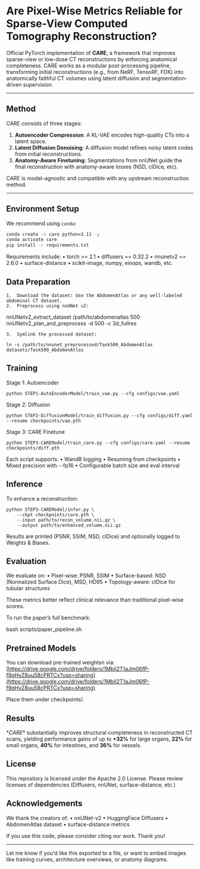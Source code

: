 # Are Pixel-Wise Metrics Reliable for Sparse-View Computed Tomography Reconstruction?

Official PyTorch implementation of **CARE**, a framework that improves sparse-view or low-dose CT reconstructions by enforcing anatomical completeness. CARE works as a modular post-processing pipeline, transforming initial reconstructions (e.g., from NeRF, TensoRF, FDK) into anatomically faithful CT volumes using latent diffusion and segmentation-driven supervision.

---

## Method

CARE consists of three stages:

1. **Autoencoder Compression**: A KL-VAE encodes high-quality CTs into a latent space.
2. **Latent Diffusion Denoising**: A diffusion model refines noisy latent codes from initial reconstructions.
3. **Anatomy-Aware Finetuning**: Segmentations from nnUNet guide the final reconstruction with anatomy-aware losses (NSD, clDice, etc).

CARE is model-agnostic and compatible with any upstream reconstruction method.

---

## Environment Setup

We recommend using `conda`:

```bash
conda create -n care python=3.11 -y
conda activate care
pip install -r requirements.txt
```
Requirements include:
	•	torch >= 2.1
	•	diffusers == 0.32.2
	•	nnunetv2 == 2.6.0
	•	surface-distance
	•	scikit-image, numpy, einops, wandb, etc.

## Data Preparation
	1.	Download the dataset: Use the AbdomenAtlas or any well-labeled abdominal CT dataset.
	2.	Preprocess using nnUNet v2:

nnUNetv2_extract_dataset /path/to/abdomenatlas 500
nnUNetv2_plan_and_preprocess -d 500 -c 3d_fullres

	3.	Symlink the processed dataset:

`ln -s /path/to/nnunet_preprocessed/Task500_AbdomenAtlas datasets/Task500_AbdomenAtlas`




## Training

Stage 1: Autoencoder

`python STEP1-AutoEncoderModel/train_vae.py --cfg configs/vae.yaml`

Stage 2: Diffusion

`python STEP2-DiffusionModel/train_diffusion.py --cfg configs/diff.yaml --resume checkpoints/vae.pth`

Stage 3: CARE Finetune

`python STEP3-CAREModel/train_care.py --cfg configs/care.yaml --resume checkpoints/diff.pth`

Each script supports:
	•	WandB logging
	•	Resuming from checkpoints
	•	Mixed precision with --fp16
	•	Configurable batch size and eval interval



## Inference

To enhance a reconstruction:

```
python STEP3-CAREModel/infer.py \
    --ckpt checkpoints/care.pth \
    --input path/to/recon_volume.nii.gz \
    --output path/to/enhanced_volume.nii.gz
```

Results are printed (PSNR, SSIM, NSD, clDice) and optionally logged to Weights & Biases.



## Evaluation

We evaluate on:
	•	Pixel-wise: PSNR, SSIM
	•	Surface-based: NSD (Normalized Surface Dice), MSD, HD95
	•	Topology-aware: clDice for tubular structures

These metrics better reflect clinical relevance than traditional pixel-wise scores.

To run the paper’s full benchmark:

bash scripts/paper_pipeline.sh




## Pretrained Models

You can download pre-trained weightsn via: [https://drive.google.com/drive/folders/1MbiI2T1aJm06fP-f9qHvZ8uu58cPRTCx?usp=sharing](https://drive.google.com/drive/folders/1MbiI2T1aJm06fP-f9qHvZ8uu58cPRTCx?usp=sharing)

Place them under checkpoints/.

## Results

\**CARE** substantially improves structural completeness in reconstructed CT scans, yielding performance gains of up to **+32%** for large organs, **22%** for small organs, **40%** for intestines, and **36%** for vessels. 




## License

This repository is licensed under the Apache 2.0 License.
Please review licenses of dependencies (Diffusers, nnUNet, surface-distance, etc.)



## Acknowledgements

We thank the creators of:
	•	nnUNet-v2
	•	HuggingFace Diffusers
	•	AbdomenAtlas dataset
	•	surface-distance metrics



If you use this code, please consider citing our work. Thank you!

---

Let me know if you'd like this exported to a file, or want to embed images like training curves, architecture overviews, or anatomy diagrams.
